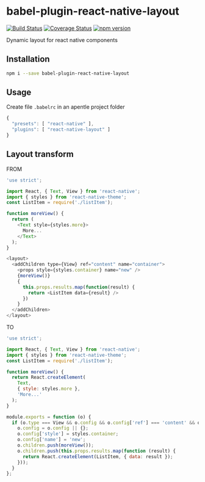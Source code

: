 # babel-plugin-react-native-layout
[![Build Status](https://travis-ci.org/apentle/babel-plugin-react-native-layout.svg?branch=master)](https://travis-ci.org/apentle/babel-plugin-react-native-layout) [![Coverage Status](https://coveralls.io/repos/github/apentle/babel-plugin-react-native-layout/badge.svg?branch=master)](https://coveralls.io/github/apentle/babel-plugin-react-native-layout?branch=master) [![npm version](https://badge.fury.io/js/babel-plugin-react-native-layout.svg)](https://badge.fury.io/js/babel-plugin-react-native-layout)

Dynamic layout for react native components

## Installation
```bash
npm i --save babel-plugin-react-native-layout
```

## Usage
Create file `.babelrc` in an apentle project folder
```javascript
{
  "presets": [ "react-native" ],
  "plugins": [ "react-native-layout" ]
}
```

## Layout transform
FROM
```javascript
'use strict';

import React, { Text, View } from 'react-native';
import { styles } from 'react-native-theme';
const ListItem = require('./listItem');

function moreView() {
  return (
    <Text style={styles.more}>
      More...
    </Text>
  );
}

<layout>
  <addChildren type={View} ref="content" name="container">
    <props style={styles.container} name="new" />
    {moreView()}
    {
      this.props.results.map(function(result) {
        return <ListItem data={result} />
      })
    }
  </addChildren>
</layout>

```
TO
```javascript
'use strict';

import React, { Text, View } from 'react-native';
import { styles } from 'react-native-theme';
const ListItem = require('./listItem');

function moreView() {
  return React.createElement(
    Text,
    { style: styles.more },
    'More...'
  );
}

module.exports = function (o) {
  if (o.type === View && o.config && o.config['ref'] === 'content' && o.config['name'] === 'container') {
    o.config = o.config || {};
    o.config['style'] = styles.container;
    o.config['name'] = 'new';
    o.children.push(moreView());
    o.children.push(this.props.results.map(function (result) {
      return React.createElement(ListItem, { data: result });
    }));
  }
};

```
